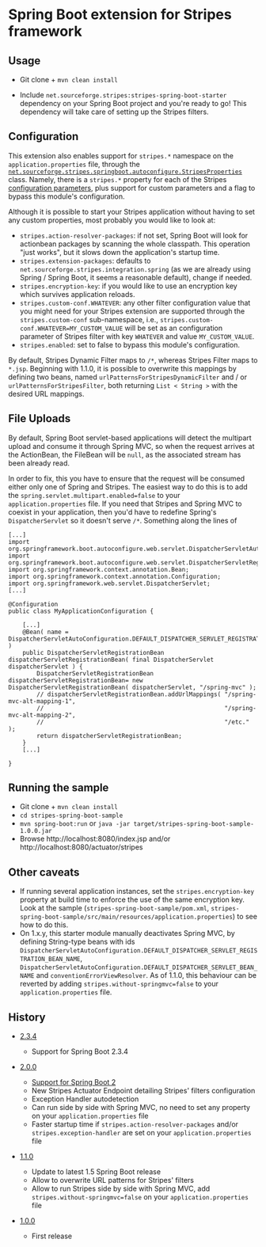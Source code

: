 # Spring Boot extension for Stripes framework

## Usage

* Git clone + `mvn clean install`

* Include `net.sourceforge.stripes:stripes-spring-boot-starter` dependency on your Spring Boot project and you're ready to go! This dependency will take care of setting up the Stripes filters.

## Configuration

This extension also enables support for `stripes.*` namespace on the `application.properties` file, through the [`net.sourceforge.stripes.springboot.autoconfigure.StripesProperties`](stripes-spring-boot-autoconfigure/src/main/java/net/sourceforge/stripes/springboot/autoconfigure/StripesProperties.java) class. Namely, there is a `stripes.*` property for each of the Stripes [configuration parameters](https://stripesframework.atlassian.net/wiki/spaces/STRIPES/pages/492126/Configuration+Reference), plus support for custom parameters and a flag to bypass this module's configuration.

Although it is possible to start your Stripes application without having to set any custom properties, most probably you would like to look at:
* `stripes.action-resolver-packages`: if not set, Spring Boot will look for actionbean packages by scanning the whole classpath. This operation "just works", but it slows down the application's startup time.
* `stripes.extension-packages`: defaults to `net.sourceforge.stripes.integration.spring` (as we are already using Spring / Spring Boot, it seems a reasonable default), change if needed.
* `stripes.encryption-key`: if you would like to use an encryption key which survives application reloads.
* `stripes.custom-conf.WHATEVER`: any other filter configuration value that you might need for your Stripes extension are supported through the `stripes.custom-conf` sub-namespace, i.e., `stripes.custom-conf.WHATEVER=MY_CUSTOM_VALUE` will be set as an configuration parameter of Stripes filter with key `WHATEVER` and value `MY_CUSTOM_VALUE`.
* `stripes.enabled`: set to false to bypass this module's configuration.

By default, Stripes Dynamic Filter maps to `/*`, whereas Stripes Filter maps to `*.jsp`. Beginning with 1.1.0, it is possible to overwrite this mappings by defining two beans, named `urlPatternsForStripesDynamicFilter` and / or `urlPatternsForStripesFilter`, both returning `List < String >` with the desired URL mappings.

## File Uploads

By default, Spring Boot servlet-based applications will detect the multipart upload and consume it through Spring MVC, so when the request arrives at the ActionBean, the FileBean will be `null`, as the associated stream has been already read. 

In order to fix, this you have to ensure that the request will be consumed either only one of Spring and Stripes. The easiest way to do this is to add the `spring.servlet.multipart.enabled=false` to your `application.properties` file. If you need that Stripes and Spring MVC to coexist in your application, then you'd have to redefine Spring's `DispatcherServlet` so it doesn't serve `/*`. Something along the lines of

```
[...]
import org.springframework.boot.autoconfigure.web.servlet.DispatcherServletAutoConfiguration;
import org.springframework.boot.autoconfigure.web.servlet.DispatcherServletRegistrationBean;
import org.springframework.context.annotation.Bean;
import org.springframework.context.annotation.Configuration;
import org.springframework.web.servlet.DispatcherServlet;
[...]

@Configuration
public class MyApplicationConfiguration {

    [...]
    @Bean( name = DispatcherServletAutoConfiguration.DEFAULT_DISPATCHER_SERVLET_REGISTRATION_BEAN_NAME )
    public DispatcherServletRegistrationBean dispatcherServletRegistrationBean( final DispatcherServlet dispatcherServlet ) {
        DispatcherServletRegistrationBean dispatcherServletRegistrationBean= new DispatcherServletRegistrationBean( dispatcherServlet, "/spring-mvc" );
        // dispatcherServletRegistrationBean.addUrlMappings( "/spring-mvc-alt-mapping-1", 
        //                                                   "/spring-mvc-alt-mapping-2", 
        //                                                   "/etc." );
        return dispatcherServletRegistrationBean;
    }
    [...]

}

```

## Running the sample

* Git clone + `mvn clean install`
* `cd stripes-spring-boot-sample`
* `mvn spring-boot:run` or `java -jar target/stripes-spring-boot-sample-1.0.0.jar`
* Browse http://localhost:8080/index.jsp and/or http://localhost:8080/actuator/stripes

## Other caveats

* If running several application instances, set the `stripes.encryption-key` property at build time to enforce the use of the same encryption key. Look at the sample (`stripes-spring-boot-sample/pom.xml`, `stripes-spring-boot-sample/src/main/resources/application.properties`) to see how to do this.
* On 1.x.y, this starter module manually deactivates Spring MVC, by defining String-type beans with ids `DispatcherServletAutoConfiguration.DEFAULT_DISPATCHER_SERVLET_REGISTRATION_BEAN_NAME`, `DispatcherServletAutoConfiguration.DEFAULT_DISPATCHER_SERVLET_BEAN_NAME` and `conventionErrorViewResolver`. As of 1.1.0, this behaviour can be reverted by adding `stripes.without-springmvc=false` to your `application.properties` file.

## History

* [2.3.4](https://github.com/juanpablo-santos/stripes-spring-boot/releases/tag/2.3.4)
  * Support for Spring Boot 2.3.4

* [2.0.0](https://github.com/juanpablo-santos/stripes-spring-boot/releases/tag/2.0.0)
  * [Support for Spring Boot 2](https://github.com/juanpablo-santos/stripes-spring-boot/issues/4)
  * New Stripes Actuator Endpoint detailing Stripes' filters configuration
  * Exception Handler autodetection
  * Can run side by side with Spring MVC, no need to set any property on your `application.properties` file
  * Faster startup time if `stripes.action-resolver-packages` and/or `stripes.exception-handler` are set on your `application.properties` file
  
* [1.1.0](https://github.com/juanpablo-santos/stripes-spring-boot/releases/tag/1.1.0)
  * Update to latest 1.5 Spring Boot release
  * Allow to overwrite URL patterns for Stripes' filters
  * Allow to run Stripes side by side with Spring MVC, add `stripes.without-springmvc=false` on your `application.properties` file

* [1.0.0](https://github.com/juanpablo-santos/stripes-spring-boot/releases/tag/1.0.0)
  * First release

